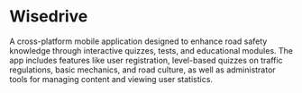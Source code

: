 # Wisedrive
A cross-platform mobile application designed to enhance road safety knowledge through interactive quizzes, tests, and educational modules. The app includes features like user registration, level-based quizzes on traffic regulations, basic mechanics, and road culture, as well as administrator tools for managing content and viewing user statistics. 
